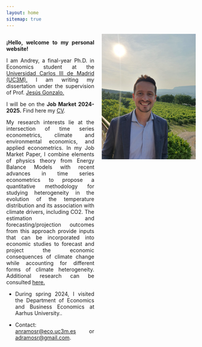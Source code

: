 ```yaml
---
layout: home
sitemap: true
---
```


<style>
  .profile-pic {
    float: right;
    width: 250px; /* Tamaño más pequeño para la imagen en escritorio */
    margin: 0 0 20px 20px; /* Aumentado el espacio vertical y horizontal */
    clear: right; /* Evita que el texto fluya debajo de la imagen */
  }

  @media screen and (max-width: 600px) {
    .profile-pic {
      float: none;
      display: block;
      margin: 0 auto 10px auto;
      width: 100%;
      max-width: 300px; /* Tamaño máximo de la imagen en móvil */
    }
  }

  .content {
    overflow: hidden; /* Evita que el texto rodee la imagen */
  }

  .content p,
  .content ul {
    text-align: justify;
  }
</style>

<img class="profile-pic" src="profile.jpg">

<div class="content">
  <p><strong>¡Hello, welcome to my personal website!</strong></p>
  <p> I am Andrey, a final-year Ph.D. in Economics student at the <a href="https://economia.uc3m.es/personal/ramos/" target="_blank">Universidad Carlos III de 
   Madrid (UC3M).</a> I am writing my dissertation under the supervision of Prof. <a href="https://www.eco.uc3m.es/~jgonzalo/" target="_blank">Jesús Gonzalo.</a></p>
  <p>I will be on the <strong>Job Market 2024-2025.</strong> Find here my <a href="CV_AndreyRamos.pdf" target="_blank">CV</a>.</p>
  <p>My research interests lie at the intersection of time series econometrics, climate and environmental economics, and applied econometrics. In my Job Market Paper, I combine elements of physics theory from Energy Balance Models with recent advances in time series econometrics to propose a quantitative methodology for studying heterogeneity in the evolution of the temperature distribution and its association with climate drivers, including CO2. The estimation and forecasting/projection outcomes from this approach provide inputs that can be incorporated into economic studies to forecast and project the economic consequences of climate change while accounting for different forms of climate heterogeneity. Additional research can be consulted <a href="https://anramosr.github.io/research/" target="_blank">here.</a> </p>
<p>
<ul><li>During spring 2024, I visited the Department of Economics and Business Economics at Aarhus University.</a>.</li></ul>
</p>
<p>
<ul><li>Contact: <a href="mailto:anramosr@eco.uc3m.es">anramosr@eco.uc3m.es</a> or <a href="mailto:adramosr@gmail.com">adramosr@gmail.com</a>.</li></ul>
</p>
</div>


